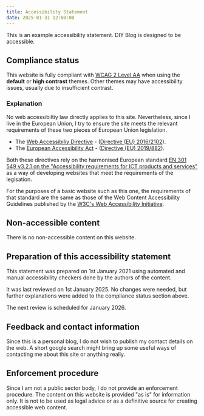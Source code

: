 ```yaml
---
title: Accessibility Statement
date: 2025-01-31 12:00:00
---
```


This is an example accessibility statement. DIY Blog is designed to be accessible.

## Compliance status

This website is fully compliant with [WCAG 2 Level AA](https://www.w3.org/TR/WCAG2/) when using the **default** or **high contrast** themes. Other themes may have accessibility issues, usually due to insufficient contrast.

### Explanation

No web accessibiltiy law directly applies to this site. Nevertheless, since I live in the European Union, I try to ensure the site meets the relevant requirements of these two pieces of European Union legislation.

* The [Web Accessibiliy Directive](https://ec.europa.eu/digital-single-market/en/web-accessibility) - ([Directive (EU) 2016/2102](https://eur-lex.europa.eu/eli/dir/2016/2102/oj)).
* The [European Accessibility Act](https://ec.europa.eu/social/main.jsp?catId=1202) - ([Directive (EU) 2019/882](https://eur-lex.europa.eu/eli/dir/2019/882/oj)).

Both these directives rely on the harmonised European standard [EN 301 549 v3.2.1 on the "Accessibility requirements for ICT products and services"](https://www.etsi.org/deliver/etsi_en/301500_301599/301549/03.02.01_60/en_301549v030201p.pdf) as a way of developing websites that meet the requirements of the legisation.

For the purposes of a basic website such as this one, the requirements of that standard are the same as those of the Web Content Accessibility Guidelines published by the [W3C's Web Accessibility Initiative](https://www.w3.org/WAI/).

## Non-accessible content

There is no non-accessible content on this website.

## Preparation of this accessibility statement

This statement was prepared on 1st January 2021 using automated and manual accessibility checkers done by the authors of the content. 

It was last reviewed on 1st January 2025. No changes were needed, but further explanations were added to the compliance status section above.

The next review is scheduled for January 2026.

## Feedback and contact information

Since this is a personal blog, I do not wish to publish my contact details on the web. A short google search might bring up some useful ways of contacting me about this site or anything really.

## Enforcement procedure

Since I am not a public sector body, I do not provide an enforcement procedure. The content on this website is provided "as is" for information only.  It is not to be used as legal advice or as a definitive source for creating accessible web content.
